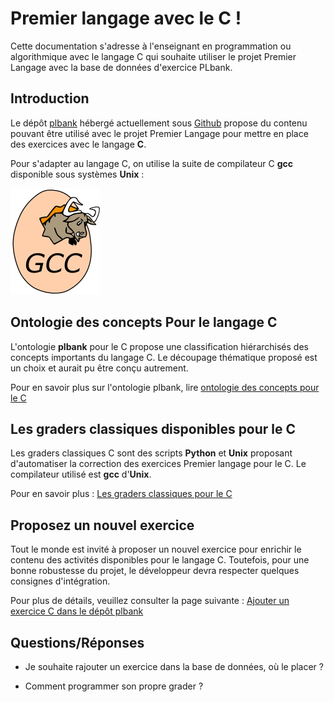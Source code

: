 # Premier langage avec le C !

Cette documentation s'adresse à l'enseignant en programmation ou
algorithmique avec le langage C qui souhaite utiliser le projet
Premier Langage avec la base de données d'exercice PLbank.


## Introduction

Le dépôt [plbank](https://github.com/plgitlogin/plbank) hébergé
actuellement sous [Github](https://github.com/plgitlogin/plbank)
propose du contenu pouvant être utilisé avec le projet Premier
Langage pour mettre en place des exercices avec le langage **C**. 

Pour s'adapter au langage C, on utilise la suite de compilateur C
**gcc** disponible sous systèmes **Unix** :

![Logo GNU gcc](images/GNU_gcc.png "Logo GNU gcc")




## Ontologie des concepts Pour le langage C

L'ontologie **plbank** pour le C propose une classification
hiérarchisés des concepts importants du langage C. Le découpage
thématique proposé est un choix et aurait pu être conçu autrement.

Pour en savoir plus sur l'ontologie plbank, lire [ontologie des concepts pour le C](./ontology.html)


## Les graders classiques disponibles pour le C

Les graders classiques C sont des scripts **Python** et **Unix**
proposant d'automatiser la correction des exercices Premier langage
pour le C. Le compilateur utilisé est **gcc** d'**Unix**.

Pour en savoir plus : 
[Les graders classiques pour le C](./grader.html)



## Proposez un nouvel exercice

Tout le monde est invité à proposer un nouvel exercice pour enrichir
le contenu des activités disponibles pour le langage C. Toutefois,
pour une bonne robustesse du projet, le développeur devra respecter
quelques consignes d'intégration.

Pour plus de détails, veuillez consulter la page
suivante :
[Ajouter un exercice C dans le dépôt plbank](./add_exo.html)





## Questions/Réponses


* Je souhaite rajouter un exercice dans la base de données, où le placer ?


* Comment programmer son propre grader ?
